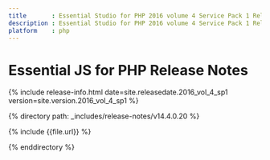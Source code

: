 ```yaml
---
title		: Essential Studio for PHP 2016 volume 4 Service Pack 1 Release Notes
description	: Essential Studio for PHP 2016 volume 4 Service Pack 1 Release Notes
platform	: php
---
```


# Essential JS for PHP Release Notes

{% include release-info.html date=site.releasedate.2016_vol_4_sp1 version=site.version.2016_vol_4_sp1 %} 

{% directory path: _includes/release-notes/v14.4.0.20 %}

{% include {{file.url}} %}

{% enddirectory %}